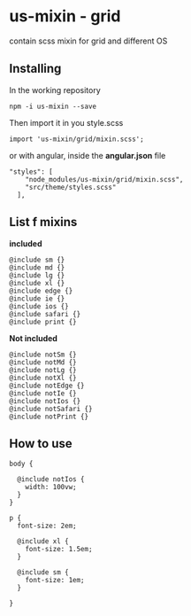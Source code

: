 # us-mixin - grid

contain scss mixin for grid and different OS

## Installing

In the working repository

```
npm -i us-mixin --save
```

Then import it in you style.scss

```
import 'us-mixin/grid/mixin.scss';
```

or with angular, inside the **angular.json** file

```
"styles": [
    "node_modules/us-mixin/grid/mixin.scss",
    "src/theme/styles.scss"
  ],
```

## List f mixins

**included**

```
@include sm {}
@include md {}
@include lg {}
@include xl {}
@include edge {}
@include ie {}
@include ios {}
@include safari {}
@include print {}
```

**Not included**

```
@include notSm {}
@include notMd {}
@include notLg {}
@include notXl {}
@include notEdge {}
@include notIe {}
@include notIos {}
@include notSafari {}
@include notPrint {}
```

## How to use

```
body {

  @include notIos {
    width: 100vw;
  }
}

p {
  font-size: 2em;

  @include xl {
    font-size: 1.5em;
  }

  @include sm {
    font-size: 1em;
  }

}
```
